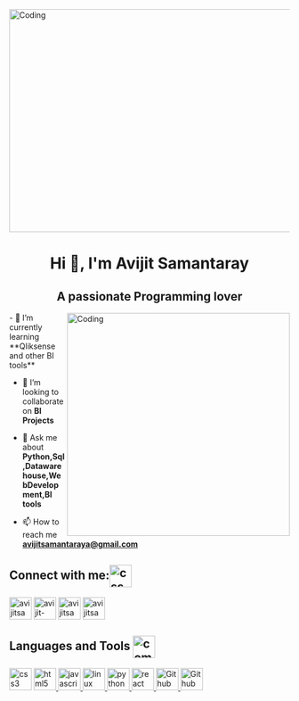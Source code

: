 
<img align="center" alt="Coding" width="4000" height="400" src="https://github.com/avijitsamantaray/avijitsamantaray/assets/63417798/d5d2186f-9cd3-484e-a579-8e9604c3949b">
<h1 align="center">Hi 👋, I'm Avijit Samantaray</h1>
<h2 align="center">A passionate Programming lover</h3>







<img align="right" alt="Coding" width="400" src="https://github.com/avijitsamantaray/avijitsamantaray/assets/63417798/f0680794-7bdf-4bee-a9f9-69b216a4b818">
- 🌱 I’m currently learning **Qliksense and other BI tools**

- 👯 I’m looking to collaborate on **BI Projects**

- 💬 Ask me about **Python,Sql,Datawarehouse,WebDevelopment,BI tools**

- 📫 How to reach me **avijitsamantaraya@gmail.com**


<h2 align="left">Connect with me:<img src="https://github.com/avijitsamantaray/avijitsamantaray/assets/63417798/15eac0d8-d9fc-4e3c-8432-eb1478c7a5e8" alt="css3" width="40" height="40"align="center" /></h3>

<a href="https://twitter.com/avijitsamantary" target="blank"><img align="center" src="https://cdn.cdnlogo.com/logos/t/96/twitter-icon.svg" alt="avijitsamantary" height="40" width="40" /></a>
<a href="https://linkedin.com/in/avijit-samantaray" target="blank"><img align="center" src="https://upload.wikimedia.org/wikipedia/commons/thumb/8/81/LinkedIn_icon.svg/2048px-LinkedIn_icon.svg.png" alt="avijit-samantaray" height="40" width="40" /></a>
<a href="https://www.youtube.com/channel/UCcaoJCzL4269RLHOkkmy7vw" target="blank"><img align="center" src="https://www.svgrepo.com/show/13671/youtube.svg" alt="avijitsamantaray8420" height="40" width="40" /></a>
<a href="https://www.instagram.com/avijit_samantaray/?igshid=MzNlNGNkZWQ4Mg%3D%3D" target="blank"><img align="center" src="https://github.com/avijitsamantaray/avijitsamantaray/assets/63417798/8277f51c-a99c-46a9-a556-72e46cd30d27" alt="avijitsamantaray8420" height="40" width="40" /></a>
</p>









 <h2 align="left">Languages and Tools <img src="https://github.com/avijitsamantaray/avijitsamantaray/assets/63417798/e8c42451-473d-4359-b3b9-8079f348986a" alt="computer" width="40" height="40"align="center" /></h2>

<img src="https://github.com/avijitsamantaray/avijitsamantaray/assets/63417798/09b2ab78-7686-4057-8886-00fd0f2da276" alt="css3" width="40" height="40"/> </a> 
<a href="https://html.com/" target="_blank" rel="noreferrer"><img src="https://github.com/avijitsamantaray/avijitsamantaray/assets/63417798/cb04ad02-72d8-4ccc-9251-4d1e8db4ba65" alt="html5" width="40" height="40"/> </a> 
<a href="https://developer.mozilla.org/en-US/docs/Web/JavaScript" target="_blank" rel="noreferrer"><img src="https://github.com/avijitsamantaray/avijitsamantaray/assets/63417798/49e3c773-0328-42fa-bd2c-521c5f6587c9" alt="javascript" width="40" height="40"/> </a> 
<a href="https://www.linux.org/" target="_blank" rel="noreferrer"><img src="https://github.com/avijitsamantaray/avijitsamantaray/assets/63417798/9618d8d4-34b4-4f07-85bc-e11dcd54eeec" alt="linux" width="40" height="40"/> </a> 
<a href="https://www.python.org/" target="_blank" rel="noreferrer"><img src="https://github.com/avijitsamantaray/avijitsamantaray/assets/63417798/90be51e4-1c48-4fa7-a6f1-60a170b82443" alt="python" width="40" height="40"/> </a> 
<a href="https://reactjs.org/" target="_blank" rel="noreferrer"><img src="https://github.com/avijitsamantaray/avijitsamantaray/assets/63417798/fa745a43-3a9b-4261-95f4-cddc1f907350" alt="react" width="40" height="40"/> </a>
<a href="https://github.com/" target="_blank" rel="noreferrer"><img src="https://github.com/avijitsamantaray/avijitsamantaray/assets/63417798/fee059c0-1e9d-4da5-8464-890ba7b5dde7" alt="Github" width="40" height="40"/> </a>
<a href="https://code.visualstudio.com/" target="_blank" rel="noreferrer"><img src="https://github.com/avijitsamantaray/avijitsamantaray/assets/63417798/9ffddd85-6217-401b-98bc-0a7278630db1" alt="Github" width="40" height="40"/> </a>


